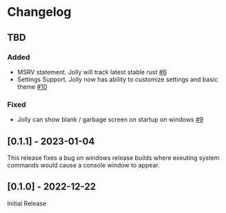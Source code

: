 # Changelog

## TBD

### Added

- MSRV statement. Jolly will track latest stable rust [#6](https://github.com/apgoetz/jolly/issues/6)
- Settings Support. Jolly now has ability to customize settings and basic theme [#10](https://github.com/apgoetz/jolly/issues/10)

### Fixed

- Jolly can show blank / garbage screen on startup on windows [#9](https://github.com/apgoetz/jolly/issues/7)

## [0.1.1] - 2023-01-04

This release fixes a bug on windows release builds where exeuting system commands would cause a console window to appear. 

## [0.1.0] - 2022-12-22

Initial Release
